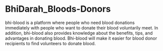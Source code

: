 # BhiDarah_Bloods-Donors
bhi-blood is a platform where people who need blood donations immediately with people who want to donate their blood voluntarily meet. In addition, bhi-blood also provides knowledge about the benefits, tips, and advantages in donating blood.
Bhi-blood will make it easier for blood donor recipients to find volunteers to donate blood.
